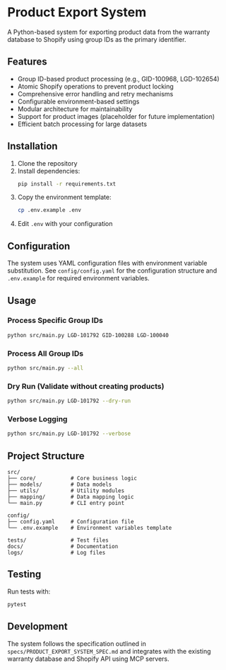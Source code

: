 # Product Export System

A Python-based system for exporting product data from the warranty database to Shopify using group IDs as the primary identifier.

## Features

- Group ID-based product processing (e.g., GID-100968, LGD-102654)
- Atomic Shopify operations to prevent product locking
- Comprehensive error handling and retry mechanisms
- Configurable environment-based settings
- Modular architecture for maintainability
- Support for product images (placeholder for future implementation)
- Efficient batch processing for large datasets

## Installation

1. Clone the repository
2. Install dependencies:
   ```bash
   pip install -r requirements.txt
   ```
3. Copy the environment template:
   ```bash
   cp .env.example .env
   ```
4. Edit `.env` with your configuration

## Configuration

The system uses YAML configuration files with environment variable substitution. See `config/config.yaml` for the configuration structure and `.env.example` for required environment variables.

## Usage

### Process Specific Group IDs
```bash
python src/main.py LGD-101792 GID-100288 LGD-100040
```

### Process All Group IDs
```bash
python src/main.py --all
```

### Dry Run (Validate without creating products)
```bash
python src/main.py LGD-101792 --dry-run
```

### Verbose Logging
```bash
python src/main.py LGD-101792 --verbose
```

## Project Structure

```
src/
├── core/           # Core business logic
├── models/         # Data models
├── utils/          # Utility modules
├── mapping/        # Data mapping logic
└── main.py         # CLI entry point

config/
├── config.yaml     # Configuration file
└── .env.example    # Environment variables template

tests/              # Test files
docs/               # Documentation
logs/               # Log files
```

## Testing

Run tests with:
```bash
pytest
```

## Development

The system follows the specification outlined in `specs/PRODUCT_EXPORT_SYSTEM_SPEC.md` and integrates with the existing warranty database and Shopify API using MCP servers.
